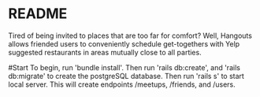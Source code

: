 # README

Tired of being invited to places that are too far for comfort? Well, Hangouts allows friended users to conveniently schedule get-togethers with Yelp suggested restaurants in areas mutually close to all parties.

#Start
To begin, run 'bundle install'.
Then run 'rails db:create', and 'rails db:migrate' to create the postgreSQL database.
Then run 'rails s' to start local server. This will create endpoints /meetups, /friends, and /users.
